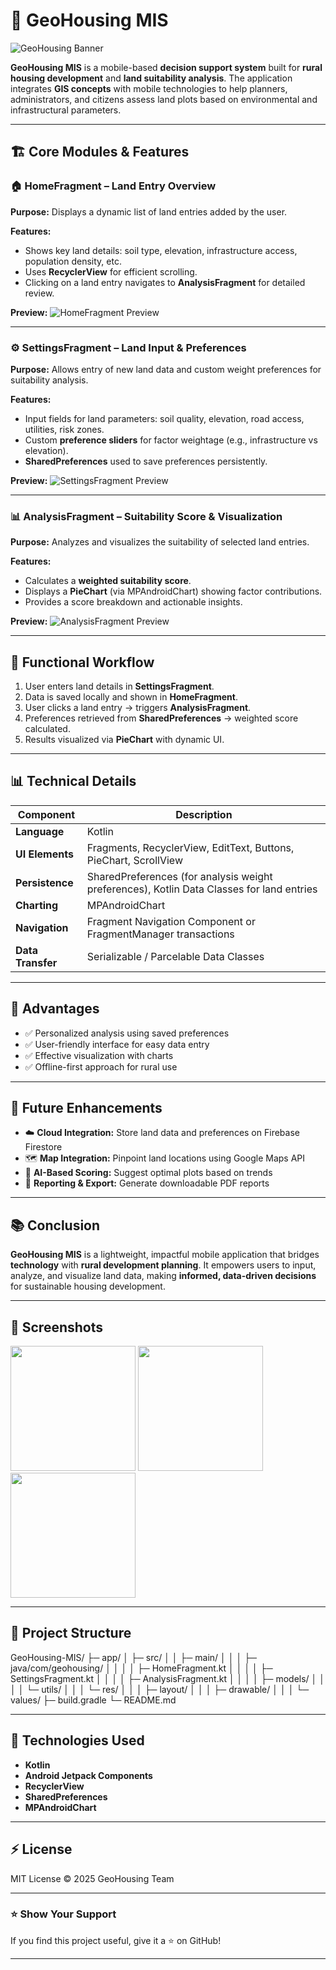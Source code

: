 # 🌾 GeoHousing MIS

![GeoHousing Banner](https://via.placeholder.com/800x200?text=GeoHousing+MIS+Banner)

**GeoHousing MIS** is a mobile-based **decision support system** built for **rural housing development** and **land suitability analysis**. The application integrates **GIS concepts** with mobile technologies to help planners, administrators, and citizens assess land plots based on environmental and infrastructural parameters.

---

## 🏗️ Core Modules & Features

### 🏠 HomeFragment – Land Entry Overview
**Purpose:** Displays a dynamic list of land entries added by the user.

**Features:**
- Shows key land details: soil type, elevation, infrastructure access, population density, etc.
- Uses **RecyclerView** for efficient scrolling.
- Clicking on a land entry navigates to **AnalysisFragment** for detailed review.

**Preview:**
![HomeFragment Preview](https://via.placeholder.com/300x600?text=HomeFragment+Preview)

---

### ⚙️ SettingsFragment – Land Input & Preferences
**Purpose:** Allows entry of new land data and custom weight preferences for suitability analysis.

**Features:**
- Input fields for land parameters: soil quality, elevation, road access, utilities, risk zones.
- Custom **preference sliders** for factor weightage (e.g., infrastructure vs elevation).
- **SharedPreferences** used to save preferences persistently.

**Preview:**
![SettingsFragment Preview](https://via.placeholder.com/300x600?text=SettingsFragment+Preview)

---

### 📊 AnalysisFragment – Suitability Score & Visualization
**Purpose:** Analyzes and visualizes the suitability of selected land entries.

**Features:**
- Calculates a **weighted suitability score**.
- Displays a **PieChart** (via MPAndroidChart) showing factor contributions.
- Provides a score breakdown and actionable insights.

**Preview:**
![AnalysisFragment Preview](https://via.placeholder.com/300x600?text=AnalysisFragment+Preview)

---

## 🧠 Functional Workflow
1. User enters land details in **SettingsFragment**.
2. Data is saved locally and shown in **HomeFragment**.
3. User clicks a land entry → triggers **AnalysisFragment**.
4. Preferences retrieved from **SharedPreferences** → weighted score calculated.
5. Results visualized via **PieChart** with dynamic UI.

---

## 📊 Technical Details

| Component       | Description |
|-----------------|-------------|
| **Language**    | Kotlin |
| **UI Elements** | Fragments, RecyclerView, EditText, Buttons, PieChart, ScrollView |
| **Persistence** | SharedPreferences (for analysis weight preferences), Kotlin Data Classes for land entries |
| **Charting**    | MPAndroidChart |
| **Navigation**  | Fragment Navigation Component or FragmentManager transactions |
| **Data Transfer** | Serializable / Parcelable Data Classes |

---

## 📌 Advantages
- ✅ Personalized analysis using saved preferences  
- ✅ User-friendly interface for easy data entry  
- ✅ Effective visualization with charts  
- ✅ Offline-first approach for rural use  

---

## 🚀 Future Enhancements
- ☁️ **Cloud Integration:** Store land data and preferences on Firebase Firestore  
- 🗺️ **Map Integration:** Pinpoint land locations using Google Maps API  
- 🤖 **AI-Based Scoring:** Suggest optimal plots based on trends  
- 📄 **Reporting & Export:** Generate downloadable PDF reports  

---

## 📚 Conclusion
**GeoHousing MIS** is a lightweight, impactful mobile application that bridges **technology** with **rural development planning**. It empowers users to input, analyze, and visualize land data, making **informed, data-driven decisions** for sustainable housing development.

---

## 📸 Screenshots
<p float="left">
  <img src="https://via.placeholder.com/250x500?text=HomeFragment" width="200" />
  <img src="https://via.placeholder.com/250x500?text=SettingsFragment" width="200" />
  <img src="https://via.placeholder.com/250x500?text=AnalysisFragment" width="200" />
</p>

---

## 📂 Project Structure
GeoHousing-MIS/
├─ app/
│ ├─ src/
│ │ ├─ main/
│ │ │ ├─ java/com/geohousing/
│ │ │ │ ├─ HomeFragment.kt
│ │ │ │ ├─ SettingsFragment.kt
│ │ │ │ ├─ AnalysisFragment.kt
│ │ │ │ ├─ models/
│ │ │ │ └─ utils/
│ │ │ └─ res/
│ │ │ ├─ layout/
│ │ │ ├─ drawable/
│ │ │ └─ values/
├─ build.gradle
└─ README.md


---

## 📌 Technologies Used
- **Kotlin**  
- **Android Jetpack Components**  
- **RecyclerView**  
- **SharedPreferences**  
- **MPAndroidChart**  

---

## ⚡ License
MIT License © 2025 GeoHousing Team

---

### ⭐ Show Your Support
If you find this project useful, give it a ⭐ on GitHub!

---

